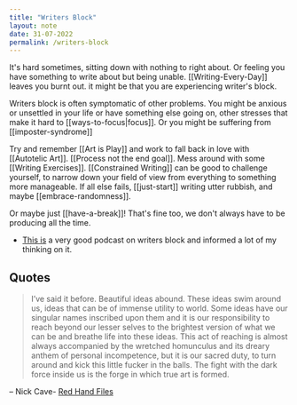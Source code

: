 ```yaml
---
title: "Writers Block"
layout: note
date: 31-07-2022
permalink: /writers-block
---
```


It's hard sometimes, sitting down with nothing to right about. Or feeling you have something to write about but being unable. [[Writing-Every-Day]] leaves you burnt out. it might be that you are experiencing writer's block.

Writers block is often symptomatic of other problems. You might be anxious or unsettled in your life or have something else going on, other stresses that make it hard to [[ways-to-focus|focus]]. Or you might be suffering from [[imposter-syndrome]]

Try and remember [[Art is Play]] and work to fall back in love with [[Autotelic Art]]. [[Process not the end goal]]. Mess around with some [[Writing Exercises]]. [[Constrained Writing]] can be good to challenge yourself, to narrow down your field of view from everything to something more manageable. If all else fails, [[just-start]] writing utter rubbish, and maybe [[embrace-randomness]].

Or maybe just [[have-a-break]]! That's fine too, we don't always have to be producing all the time.

-   <a href="https://beta.prx.org/stories/290176" >This is</a> a very good podcast on writers block and informed a lot of my thinking on it.

## Quotes

> I’ve said it before. Beautiful ideas abound. These ideas swim around us, ideas that can be of immense utility to world. Some ideas have our singular names inscribed upon them and it is our responsibility to reach beyond our lesser selves to the brightest version of what we can be and breathe life into these ideas. This act of reaching is almost always accompanied by the wretched homunculus and its dreary anthem of personal incompetence, but it is our sacred duty, to turn around and kick this little fucker in the balls. The fight with the dark force inside us is the forge in which true art is formed.

– Nick Cave- <a href="https://www.theredhandfiles.com/did-you-ever-want-to-give-up/" >Red Hand Files</a>
